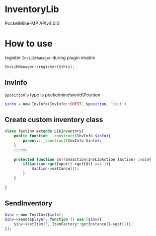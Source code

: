 # InventoryLib
PocketMine-MP APIv4.0.0

# How to use
register `InvLibManager` during plugin enable
```php
InvLibManager::register($this);
```
## InvInfo
`$position`'s type is pocketmine\world\Position
```php
$info = new InvInfo(InvInfo::CHEST, $position, 'test')
```
## Create custom inventory class
```php
class TestInv extends LibInventory{
	public function __construct(InvInfo $info){
		parent::__construct(InvInfo $info);
	}
	//code
	
	protected function onTransaction(InvLibAction $action) :void{
		if($action->getInput()->getId() === 1){
			$action->setCancel();
		}
	}
	
}
```
## SendInventory
```php
$inv = new TestInv($info);
$inv->send($player, function () use ($inv){
	$inv->setItem(3, ItemFactory::getInstance()->get(1));
});
```